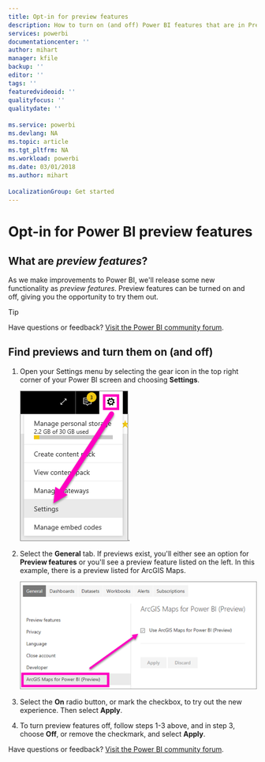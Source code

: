 ```yaml
---
title: Opt-in for preview features
description: How to turn on (and off) Power BI features that are in Preview.
services: powerbi
documentationcenter: ''
author: mihart
manager: kfile
backup: ''
editor: ''
tags: ''
featuredvideoid: ''
qualityfocus: ''
qualitydate: ''

ms.service: powerbi
ms.devlang: NA
ms.topic: article
ms.tgt_pltfrm: NA
ms.workload: powerbi
ms.date: 03/01/2018
ms.author: mihart

LocalizationGroup: Get started
---
```

# Opt-in for Power BI preview features
## What are *preview features*?
As we make improvements to Power BI, we'll release some new functionality as *preview features*. Preview features can be turned on and off, giving you the opportunity to try them out.

> [!TIP]
> Have questions or feedback? [Visit the Power BI community forum](http://community.powerbi.com/t5/Navigation-Preview-Forum/bd-p/NavigationPreview).
> 
> 

## Find previews and turn them on (and off)
1. Open your Settings menu by selecting the gear icon in the top right corner of your Power BI screen and choosing **Settings**.
   
   ![Settings menu](media/service-preview-features/power-bi-settings.png).
2. Select the **General** tab. If previews exist, you'll either see an option for **Preview features** or you'll see a preview feature listed on the left.  In this example, there is a preview listed for ArcGIS Maps. 
   
   ![General tab](media/service-preview-features/power-bi-preview-arcgis.png)
3. Select the **On** radio button, or mark the checkbox, to try out the new experience. Then select **Apply**.
4. To turn preview features off, follow steps 1-3 above, and in step 3, choose **Off**, or remove the checkmark, and select **Apply**.


Have questions or feedback? [Visit the Power BI community forum](http://community.powerbi.com/t5/Navigation-Preview-Forum/bd-p/NavigationPreview).

